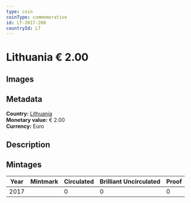 ```yaml
---
type: coin
coinType: commemorative
id: LT-2017-200
countryId: LT
---
```


# Lithuania € 2.00

## Images


## Metadata

**Country:** [Lithuania](../../Countries/Lithuania/index.md)\
**Monetary value:** € 2.00\
**Currency:** Euro

## Description


## Mintages

| Year | Mintmark | Circulated | Brilliant Uncirculated | Proof |
| ---- | -------- | ---------- | ---------------------- | ----- |
| 2017 |  | 0| 0 | 0 |

